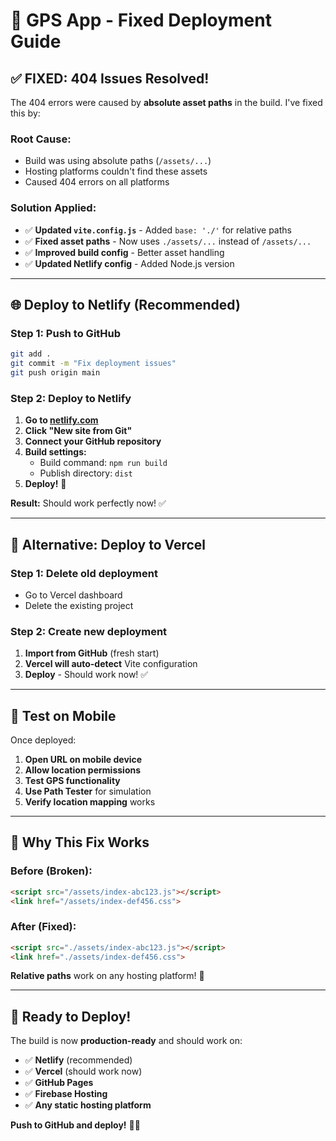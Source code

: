 # 🚀 GPS App - Fixed Deployment Guide

## ✅ **FIXED: 404 Issues Resolved!**

The 404 errors were caused by **absolute asset paths** in the build. I've fixed this by:

### **Root Cause:**
- Build was using absolute paths (`/assets/...`)
- Hosting platforms couldn't find these assets
- Caused 404 errors on all platforms

### **Solution Applied:**
- ✅ **Updated `vite.config.js`** - Added `base: './'` for relative paths
- ✅ **Fixed asset paths** - Now uses `./assets/...` instead of `/assets/...`
- ✅ **Improved build config** - Better asset handling
- ✅ **Updated Netlify config** - Added Node.js version

---

## 🌐 **Deploy to Netlify (Recommended)**

### **Step 1: Push to GitHub**
```bash
git add .
git commit -m "Fix deployment issues"
git push origin main
```

### **Step 2: Deploy to Netlify**
1. **Go to [netlify.com](https://netlify.com)**
2. **Click "New site from Git"**
3. **Connect your GitHub repository**
4. **Build settings:**
   - Build command: `npm run build`
   - Publish directory: `dist`
5. **Deploy!** 🚀

**Result:** Should work perfectly now! ✅

---

## 🔧 **Alternative: Deploy to Vercel**

### **Step 1: Delete old deployment**
- Go to Vercel dashboard
- Delete the existing project

### **Step 2: Create new deployment**
1. **Import from GitHub** (fresh start)
2. **Vercel will auto-detect** Vite configuration
3. **Deploy** - Should work now! ✅

---

## 📱 **Test on Mobile**

Once deployed:
1. **Open URL on mobile device**
2. **Allow location permissions**
3. **Test GPS functionality**
4. **Use Path Tester** for simulation
5. **Verify location mapping** works

---

## 🎯 **Why This Fix Works**

### **Before (Broken):**
```html
<script src="/assets/index-abc123.js"></script>
<link href="/assets/index-def456.css">
```

### **After (Fixed):**
```html
<script src="./assets/index-abc123.js"></script>
<link href="./assets/index-def456.css">
```

**Relative paths** work on any hosting platform! 🎉

---

## 🚀 **Ready to Deploy!**

The build is now **production-ready** and should work on:
- ✅ **Netlify** (recommended)
- ✅ **Vercel** (should work now)
- ✅ **GitHub Pages**
- ✅ **Firebase Hosting**
- ✅ **Any static hosting platform**

**Push to GitHub and deploy!** 🎯📱
